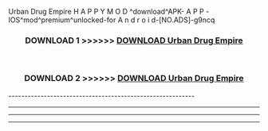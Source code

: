  Urban Drug Empire  H A P P Y M O D ^download^APK- A P P -IOS^mod^premium^unlocked-for A n d r o i d-[NO.ADS]-g9ncq



<div align="center">

<h3>DOWNLOAD 1 >>>>>> <a href="https://en-mod.web.app/?en= Urban Drug Empire ">DOWNLOAD Urban Drug Empire  </a></h3><br>

<h3>DOWNLOAD 2 >>>>>> <a href="https://en-mod.web.app/?en= Urban Drug Empire ">DOWNLOAD Urban Drug Empire  </a></h3>

</div>
----------------------------------------------------------

----------------------------------------------------------

----------------------------------------------------------

----------------------------------------------------------




